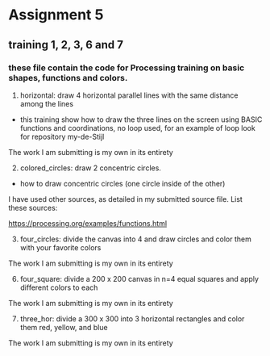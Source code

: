 # Assignment 5
## training 1, 2, 3, 6 and 7
### these file contain the code for Processing training on basic shapes, functions and colors.

1. horizontal: draw 4 horizontal parallel lines with the same distance
among the lines
- this training show how to draw the three lines on the screen using BASIC
functions and coordinations, no loop used, for an example of loop look for
repository my-de-Stijl

The work I am submitting is my own in its entirety

2. colored_circles: draw 2 concentric circles.
- how to draw concentric circles (one circle inside of the other)

I have used other sources, as detailed in my submitted source file.
List these sources:

https://processing.org/examples/functions.html

3. four_circles: divide the canvas into 4 and draw circles and color them
with your favorite colors

The work I am submitting is my own in its entirety

6. four_square: divide a 200 x 200 canvas in n=4 equal squares and apply
different colors to each

The work I am submitting is my own in its entirety

7. three_hor: divide a 300 x 300 into 3 horizontal rectangles and color
them red, yellow, and blue

The work I am submitting is my own in its entirety
